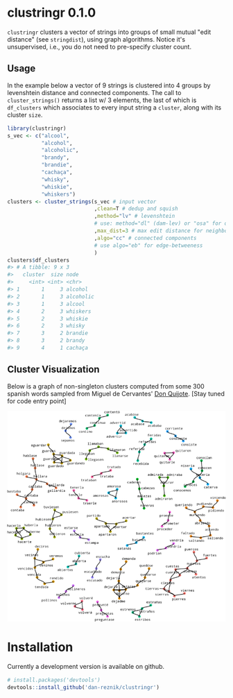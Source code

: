 
<!-- README.md is generated from README.Rmd. Please edit that file -->
clustringr 0.1.0
================

`clustringr` clusters a vector of strings into groups of small mutual "edit distance" (see `stringdist`), using graph algorithms. Notice it's unsupervised, i.e., you do not need to pre-specify cluster count.

Usage
-----

In the example below a vector of 9 strings is clustered into 4 groups by levenshtein distance and connected components. The call to `cluster_strings()` returns a list w/ 3 elements, the last of which is `df_clusters` which associates to every input string a `cluster`, along with its cluster `size`.

``` r
library(clustringr)
s_vec <- c("alcool",
           "alcohol",
           "alcoholic",
           "brandy",
           "brandie",
           "cachaça",
           "whisky",
           "whiskie",
           "whiskers")
clusters <- cluster_strings(s_vec # input vector
                            ,clean=T # dedup and squish
                            ,method="lv" # levenshtein
                            # use: method="dl" (dam-lev) or "osa" for opt-seq-align
                            ,max_dist=3 # max edit distance for neighbors
                            ,algo="cc" # connected components
                            # use algo="eb" for edge-betweeness
                            )
clusters$df_clusters
#> # A tibble: 9 x 3
#>   cluster  size node     
#>     <int> <int> <chr>    
#> 1       1     3 alcohol  
#> 2       1     3 alcoholic
#> 3       1     3 alcool   
#> 4       2     3 whiskers 
#> 5       2     3 whiskie  
#> 6       2     3 whisky   
#> 7       3     2 brandie  
#> 8       3     2 brandy   
#> 9       4     1 cachaça
```

Cluster Visualization
---------------------

Below is a graph of non-singleton clusters computed from some 300 spanish words sampled from Miguel de Cervantes' [Don Quijote](http://www.gutenberg.org/cache/epub/2000/pg2000.txt). \[Stay tuned for code entry point\]

<img src="./man/figures/quijote800.png" width="533" />

Installation
============

Currently a development version is available on github.

``` r
# install.packages('devtools')
devtools::install_github('dan-reznik/clustringr')
```
